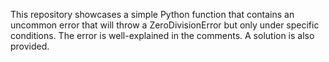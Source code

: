 This repository showcases a simple Python function that contains an uncommon error that will throw a ZeroDivisionError but only under specific conditions. The error is well-explained in the comments.  A solution is also provided. 